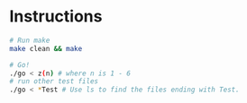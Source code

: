 # Instructions

```bash
# Run make
make clean && make

# Go!
./go < z(n) # where n is 1 - 6
# run other test files
./go < *Test # Use ls to find the files ending with Test.
```